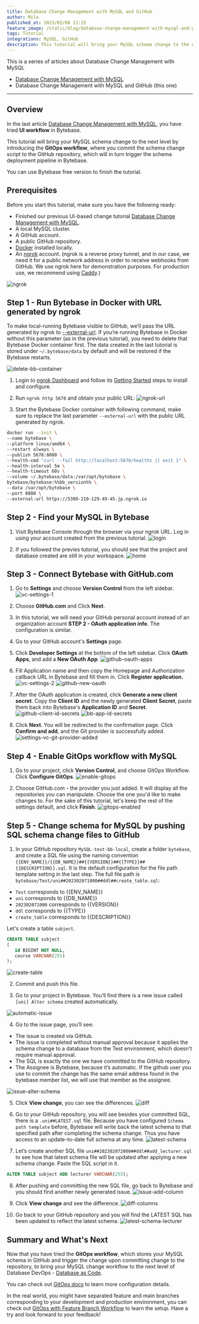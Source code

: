 ```yaml
---
title: Database Change Management with MySQL and GitHub
author: Mila
published_at: 2023/02/08 11:15
feature_image: /static/blog/database-change-management-with-mysql-and-github/feature-image.webp
tags: Tutorial
integrations: MySQL, GitHub
description: This tutorial will bring your MySQL schema change to the next level by introducing the GitOps workflow, where you commit schema change script to the GitHub repository, which will in turn trigger the schema deployment pipeline in Bytebase.
---
```


This is a series of articles about Database Change Management with MySQL

- [Database Change Management with MySQL](/blog/database-change-management-with-mysql)
- Database Change Management with MySQL and GitHub (this one)

---

## Overview

In the last article [Database Change Management with MySQL](/blog/database-change-management-with-mysql), you have tried **UI workflow** in Bytebase.

This tutorial will bring your MySQL schema change to the next level by introducing the **GitOps workflow**, where you commit the schema change script to the GitHub repository, which will in turn trigger the schema deployment pipeline in Bytebase.

You can use Bytebase free version to finish the tutorial.

## Prerequisites

Before you start this tutorial, make sure you have the following ready:

- Finished our previous UI-based change tutorial [Database Change Management with MySQL](/blog/database-change-management-with-mysql).
- A local MySQL cluster.
- A GitHub account.
- A public GitHub repository.
- [Docker](https://www.docker.com/) installed locally.
- An [ngrok](http://ngrok.com/) account. (ngrok is a reverse proxy tunnel, and in our case, we need it for a public network address in order to receive webhooks from GitHub. We use ngrok here for demonstration purposes. For production use, we recommend using [Caddy](https://caddyserver.com/).)

![ngrok](/static/blog/database-change-management-with-mysql-and-github/ngrok.webp)

## Step 1 - Run Bytebase in Docker with URL generated by ngrok

To make local-running Bytebase visible to GitHub, we’ll pass the URL generated by ngrok to [--external-url](/docs/get-started/install/external-url). If you’re running Bytebase in Docker without this parameter (as in the previous tutorial), you need to delete that Bytebase Docker container first. The data created in the last tutorial is stored under `~/.bytebase/data` by default and will be restored if the Bytebase restarts.

![delete-bb-container](/static/blog/database-change-management-with-mysql-and-github/delete-bb-container.webp)

1. Login to [ngrok Dashboard](https://dashboard.ngrok.com/) and follow its [Getting Started](https://dashboard.ngrok.com/get-started/setup) steps to install and configure.

2. Run `ngrok http 5678` and obtain your public URL:
![ngrok-url](/static/blog/database-change-management-with-mysql-and-github/ngrok-url.webp)

3. Start the Bytebase Docker container with following command, make sure to replace the last parameter `--external-url` with the public URL generated by ngrok.

````bash
docker run --init \
--name bytebase \
--platform linux/amd64 \
--restart always \
--publish 5678:8080 \
--health-cmd "curl --fail http://localhost:5678/healthz || exit 1" \
--health-interval 5m \
--health-timeout 60s \
--volume ~/.bytebase/data:/var/opt/bytebase \
bytebase/bytebase:%%bb_version%% \
--data /var/opt/bytebase \
--port 8080 \
--external-url https://5300-210-129-49-45.jp.ngrok.io
````

## Step 2 - Find your MySQL in Bytebase

1. Visit Bytebase Console through the browser via your ngrok URL. Log in using your account created from the previous tutorial.
![login](/static/blog/database-change-management-with-mysql-and-github/login.webp)

2. If you followed the previes tutorial, you should see that the project and database created are still in your workspace.
![home](/static/blog/database-change-management-with-mysql-and-github/home.webp)

## Step 3 - Connect Bytebase with GitHub.com

1. Go to **Settings** and choose **Version Control** from the left sidebar.
![vc-settings-1](/static/blog/database-change-management-with-mysql-and-github/vc-settings-1.webp)

2. Choose **GitHub.com** and Click **Next**.

3. In this tutorial, we will need your GitHub personal account instead of an organization account **STEP 2 - OAuth application info**. The configuration is similar.

4. Go to your GitHub account's **Settings** page.

5. Click **Developer Settings** at the bottom of the left sidebar. Click **OAuth Apps**, and add a **New OAuth App**.
![github-oauth-apps](/static/blog/database-change-management-with-mysql-and-github/github-oauth-apps.webp)

6. Fill Application name and then copy the Homepage and Authorization callback URL in Bytebase and fill them in. Click **Register application.**
![vc-settings-2](/static/blog/database-change-management-with-mysql-and-github/vc-settings-2.webp)
![github-new-oauth](/static/blog/database-change-management-with-mysql-and-github/github-new-oauth.webp)

7. After the OAuth application is created, click **Generate a new client secret**. Copy the **Client ID** and the newly generated **Client Secret**, paste them back into Bytebase's **Application ID** and **Secret**.
![github-client-id-secrets](/static/blog/database-change-management-with-mysql-and-github/github-client-id-secrets.webp)
![bb-app-id-secrets](/static/blog/database-change-management-with-mysql-and-github/bb-app-id-secrets.webp)

8. Click **Next**. You will be redirected to the confirmation page. Click **Confirm and add**, and the Git provider is successfully added.
![settings-vc-git-provider-added](/static/blog/database-change-management-with-mysql-and-github/settings-vc-git-provider-added.webp)

## Step 4 - Enable GitOps workflow with MySQL

1. Go to your project, click **Version Control**, and choose GitOps Workflow. Click **Configure GitOps**.
![enable-gitops](/static/blog/database-change-management-with-mysql-and-github/enable-gitops.webp)

2. Choose GitHub.com - the provider you just added. It will display all the repositories you can manipulate. Choose the one you'd like to make changes to. For the sake of this tutorial, let's keep the rest of the settings default, and click **Finish**.
![gitops-enabled](/static/blog/database-change-management-with-mysql-and-github/gitops-enabled.webp)

## Step 5 - Change schema for MySQL by pushing SQL schema change files to GitHub

1. In your GitHub repository `MySQL-test-bb-local`, create a folder `bytebase`, and create a SQL file using the naming convention `{{ENV_NAME}}/{{DB_NAME}}##{{VERSION}}##{{TYPE}}##{{DESCRIPTION}}.sql`. It is the default configuration for the file path template setting in the last step. 
The full file path is `bytebase/Test/uni##202302071000##ddl##create_table.sql`:

- `Test` corresponds to {{ENV_NAME}}
- `uni` corresponds to {{DB_NAME}}
- `202302071000` corresponds to {{VERSION}}
- `ddl` corresponds to {{TYPE}}
- `create_table` corresponds to {{DESCRIPTION}}

Let's create a table `subject`.

````sql
CREATE TABLE subject
(
   id BIGINT NOT NULL,
   course VARCHAR(255)
);
````

![create-table](/static/blog/database-change-management-with-mysql-and-github/create-table.webp)

2. Commit and push this file.

3. Go to your project in Bytebase. You’ll find there is a new issue called `[uni] Alter schema` created automatically.

![automatic-issue](/static/blog/database-change-management-with-mysql-and-github/automatic-issue.webp)

4. Go to the issue page, you’ll see:

- The issue is created via GitHub.
- The issue is completed without manual approval because it applies the schema change to a database from the Test environment, which doesn't require manual approval.
- The SQL is exactly the one we have committed to the GitHub repository.
- The Assignee is Bytebase, because it’s automatic. If the github user you use to commit the change has the same email address found in the bytebase member list, we will use that member as the assignee.
  
![issue-alter-schema](/static/blog/database-change-management-with-mysql-and-github/issue-alter-schema.webp)

5. Click **View change**, you can see the differences.
![diff](/static/blog/database-change-management-with-mysql-and-github/diff.webp)

6. Go to your GitHub repository, you will see besides your committed SQL, there is a `.uni##LATEST.sql` file. Because you have configured `Schema path template` before, Bytebase will write back the latest schema to that specified path after completing the schema change. Thus you have access to an update-to-date full schema at any time.
![latest-schema](/static/blog/database-change-management-with-mysql-and-github/latest-schema.webp)

7. Let’s create another SQL file `uni##202302072000##ddl##add_lecturer.sql` to see how that latest schema file will be updated after applying a new schema change. Paste the SQL script in it.

````sql
ALTER TABLE subject ADD lecturer VARCHAR(255);
````

8. After pushing and committing the new SQL file, go back to Bytebase and you should find another newly generated issue.
![issue-add-column](/static/blog/database-change-management-with-mysql-and-github/issue-add-column.webp)

9. Click **View change** and see the difference.
![diff-columns](/static/blog/database-change-management-with-mysql-and-github/diff-columns.webp)

10. Go back to your GitHub repository and you will find the LATEST SQL has been updated to reflect the latest schema.
![latest-schema-lecturer](/static/blog/database-change-management-with-mysql-and-github/latest-schema-lecturer.webp)

## Summary and What's Next

Now that you have tried the **GitOps workflow**, which stores your MySQL schema in GitHub and trigger the change upon committing change to the repository, to bring your MySQL change workflow to the next level of Database DevOps - [Database as Code](/blog/database-as-code).

You can check out [GitOps docs](docs/vcs-integration/overview) to learn more configuration details.

In the real world, you might have separated feature and main branches corresponding to your development and production environment, you can check out [GitOps with Feature Branch Workflow](/docs/how-to/workflow/gitops-feature-branch) to learn the setup. Have a try and look forward to your feedback!